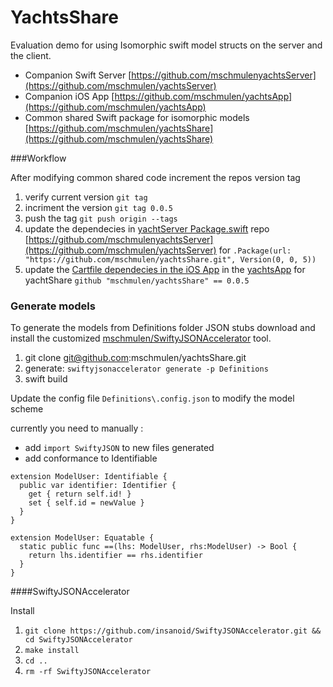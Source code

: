YachtsShare
===

Evaluation demo for using Isomorphic swift model structs on the server and the client.

- Companion Swift Server [https://github.com/mschmulenyachtsServer](https://github.com/mschmulen/yachtsServer)
- Companion iOS App [https://github.com/mschmulen/yachtsApp](https://github.com/mschmulen/yachtsApp)
- Common shared Swift package for isomorphic models [https://github.com/mschmulen/yachtsShare](https://github.com/mschmulen/yachtsShare)

###Workflow

After modifying common shared code increment the repos version tag 

1. verify current version `git tag` 
1. incriment the version `git tag 0.0.5`
1. push the tag `git push origin --tags`
1. update the dependecies in [yachtServer Package.swift](https://github.com/mschmulen/yachtsServer/blob/master/Package.swift) repo [https://github.com/mschmulenyachtsServer](https://github.com/mschmulen/yachtsServer) for `.Package(url: "https://github.com/mschmulen/yachtsShare.git", Version(0, 0, 5))`
1. update the [Cartfile dependecies in the iOS App](https://github.com/mschmulen/yachtsApp/blob/master/Yachts/Vendor/Cartfile) in the [yachtsApp](https://github.com/mschmulen/yachtsApp) for yachtShare `github "mschmulen/yachtsShare" == 0.0.5`

### Generate models

To generate the models from Definitions folder JSON stubs download and install the customized  [mschmulen/SwiftyJSONAccelerator](https://github.com/mschmulen/SwiftyJSONAccelerator) tool.

1. git clone git@github.com:mschmulen/yachtsShare.git
1. generate: `swiftyjsonaccelerator generate -p Definitions`
1. swift build


Update the  config file `Definitions\.config.json` to modify the model scheme

currently you need to manually :

- add `import SwiftyJSON` to new files generated
- add conformance to Identifiable
```
extension ModelUser: Identifiable {
  public var identifier: Identifier {
    get { return self.id! }
    set { self.id = newValue }
  }
}

extension ModelUser: Equatable {
  static public func ==(lhs: ModelUser, rhs:ModelUser) -> Bool {
    return lhs.identifier == rhs.identifier
  }
}
```



####SwiftyJSONAccelerator

Install

1. `git clone https://github.com/insanoid/SwiftyJSONAccelerator.git && cd SwiftyJSONAccelerator`
1. `make install`
1. `cd ..`
1. `rm -rf SwiftyJSONAccelerator`

